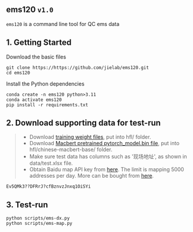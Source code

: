
## ems120 `v1.0`

`ems120` is a command line tool for QC ems data

## 1. Getting Started

Download the basic files
```  
git clone https://https://github.com/jielab/ems120.git
cd ems120
``` 

Install the Python dependencies
``` 
conda create -n ems120 python>3.11
conda activate ems120
pip install -r requirements.txt
``` 

## 2. Download supporting data for test-run
> - Download [training weight files](https://www.abc.com), put into hfl/ folder.
> - Download [Macbert pretrained pytorch_model.bin file](https://www.abc.com), put into hfl/chinese-macbert-base/ folder.
> - Make sure test data has columns such as '现场地址', as shown in data/test.xlsx file.
> - Obtain Baidu map API key from [here](https://lbsyun.baidu.com). The limit is mapping 5000 addresses per day. More can be bought from [here](https://lbsyun.baidu.com/cashier/quota).
``` 
Ev5QMk3??DFRrJ?cfBznvzJnxq1OiSYi
``` 

## 3. Test-run
```
python scripts/ems-dx.py
python scripts/ems-map.py
```




